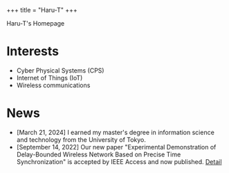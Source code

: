 +++
title = "Haru-T"
+++

Haru-T's Homepage

# Interests

- Cyber Physical Systems (CPS)
- Internet of Things (IoT)
- Wireless communications

# News

- [March 21, 2024] I earned my master's degree in information science and technology from the University of Tokyo.
- [September 14, 2022] Our new paper "Experimental Demonstration of Delay-Bounded Wireless Network Based on Precise Time Synchronization" is accepted by IEEE Access and now published. [Detail](@/publication/tanaka2022access.md)
